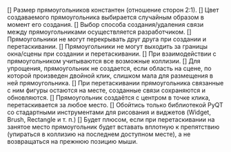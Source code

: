 [] Размер прямоугольников константен (отношение сторон 2:1).
[] Цвет создаваемого прямоугольника выбирается случайным образом в момент его создания.
[] Выбор способа создания/удаления связи между прямоугольниками осуществляется разработчиком.
[] Прямоугольники не могут перекрывать друг друга при создании и перетаскивании.
[] Прямоугольники не могут выходить за границы окна/сцены при создании и перетаскивании.
[] При взаимодействии с прямоугольником учитываются все возможные коллизии.
[] Для упрощения, прямоугольник не создается, если область на сцене, по которой произведен двойной клик, слишком мала для размещения в ней прямоугольника.
[] При перетаскивании прямоугольника связанные с ним фигуры остаются на месте, созданные связи сохраняются и обновляются.
[] Прямоугольник создаётся с центром в точке клика, перетаскивается за любое место.
[] Обойтись только библиотекой PyQT со стадартными инструментами для рисования и виджетов (Widget, Brush, Rectangle и т. п.)
[] Будет плюсом, если при перетаскивании на занятое место прямоугольник будет вставать вплотную к препятствию (упираться в коллизию на последнем доступном месте), а не возвращаться на прежнюю позицию мыши.
